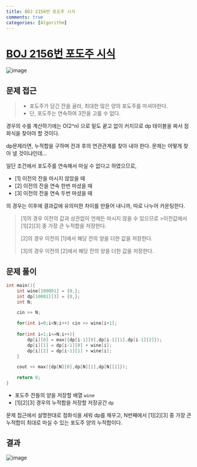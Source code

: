 ```yaml
---
title: BOJ 2156번 포도주 시식
comments: true
categories: [Algorithm]
---
```


# [BOJ 2156번 포도주 시식](https://www.acmicpc.net/problem/2156)



<img src="https://i.ibb.co/m6cjC1J/image.png" alt="image" border="0">

문제 접근
---
> - 포도주가 담긴 잔을 골라, 최대한 많은 양의 포도주를 마셔야한다.
> - 단, 포도주는 연속하여 3잔을 고를 수 없다.

경우의 수를 계산하기에는 O(2^n) 으로 밑도 끝고 없이 커지므로 dp 테이블을 짜서 점화식을 찾아야 할 것이다.

dp문제라면, 누적합을 구하며 전과 후의 연관관계를 찾아 내야 한다. 
문제는 어떻게 찾아 낼 것이냐인데...

일단 조건에서 포도주를 연속해서 마실 수 없다고 하였으므로,
- [1] 이전의 잔을 마시지 않았을 때
- [2] 이전의 잔을 연속 한번 마셨을 때
- [3] 이전의 잔을 연속 두번 마셨을 때

의 경우는 이후에 결과값에 유의미한 차이를 만들어 내니까, 따로 나누어 카운팅한다.

>[1]의 경우 이전의 값과 상관없이 언제든 마시지 않을 수 있으므로 >이전값에서 [1][2][3] 중 가장 큰 누적합을 저장한다.
>
>[2]의 경우 이전의 [1]에서 해당 잔의 양을 더한 값을 저장한다.
>
>[3]의 경우 이전의 [2]에서 해당 잔의 양을 더한 값을 저장한다.

문제 풀이
---
```cpp
int main(){
    int wine[100001] = {0,};
    int dp[10001][3] = {0,};
    int N;

    cin >> N;

    for(int i=0;i<N;i++) cin >> wine[i+1];
    
    for(int i=1;i<=N;i++){
        dp[i][0] = max({dp[i-1][0],dp[i-1][1],dp[i-1][2]});
        dp[i][1] = dp[i-1][0] + wine[i];
        dp[i][2] = dp[i-1][1] + wine[i];
    }

    cout << max({dp[N][0],dp[N][1],dp[N][2]});

    return 0;
}
```

- 포도주 잔들의 양을 저장할 배열 `wine`
- [1][2][3] 경우의 누적합을 저장할 저장공간 `dp`
  
문제 접근에서 설명한대로 점화식을 세워 dp를 채우고,
N번째에서 [1][2][3] 중 가장 큰 누적합이 최대로 마실 수 있는 포도주 양의 누적합이다.

결과
---
<img src="https://i.ibb.co/Q6M6k3S/image.png" alt="image" border="0">
